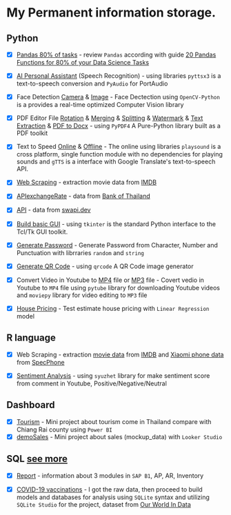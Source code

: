 # My Permanent information storage.

## Python
- [x] [Pandas 80% of tasks](Python/pandas_review0.80.ipynb) - review `Pandas` according with guide [20 Pandas Functions for 80% of your Data Science Tasks](https://levelup.gitconnected.com/20-pandas-functions-for-80-of-your-data-science-tasks-b610c8bfe63c) 
- [x] [AI Personal Assistant](Python/SpeechRecognition.py) (Speech Recognition) - using libraries `pyttsx3` is a text-to-speech conversion and `PyAudio` for PortAudio
- [x] Face Detection [Camera](Python/Face_Dectection_Online.py) & [Image](Python/Face_Dectection_Offile.py) - Face Dectection using `OpenCV-Python` is a provides a real-time optimized Computer Vision library
- [x] PDF Editor File [Rotation](Python/PDF/Rotation.py) & [Merging](Python/PDF/Merging.py) & [Splitting](Python/PDF/Splitting.py) & [Watermark](Python/PDF/Watermark.py) & [Text Extraction](Python/PDF/Text_Extraction.py) & [PDF to Docx](Python/PDF/PDF_to_docx.py) - using `PyPDF4` A Pure-Python library built as a PDF toolkit
- [x] Text to Speed [Online](Python/Text_to_speed_online.py) & [Offline](Python/Text_to_speed_offline.py) - The online using libraries `playsound` is a cross platform, single function module with no dependencies for playing sounds and `gTTS` is a interface with Google Translate's text-to-speech API.
- [x] [Web Scraping](Python/Web_Scraping-IMDB.ipynb) - extraction movie data from [IMDB](https://www.imdb.com/search/title/?groups=top_100&sort=user_rating,desc)
- [x] [APIexchangeRate](Python/API.py) - data from [Bank of Thailand](https://apiportal.bot.or.th/bot/public/)
- [x] [API](Python/API.py) - data from [swapi.dev](https://swapi.dev/)
- [x] [Build basic GUI](Python/Tkinter_Basic.py) - using `tkinter` is the standard Python interface to the Tcl/Tk GUI toolkit.
- [x] [Generate Password](Python/Generate_Password.py) - Generate Password from Character, Number and Punctuation with librraries `random` and `string`
- [x] [Generate QR Code](Python/build_QRCode.py) - using `qrcode` A QR Code image generator
- [x] Convert Video in Youtube to [MP4](Python/Youtube_to_MP4.py) file or [MP3](Python/Youtube_to_MP3.py) file - Covert vedio in Youtube to `MP4` file using `pytube` library for downloading Youtube videos and `moviepy` library for video editing to `MP3` file
- [x] [House Pricing](Python/HousePricing.ipynb) - Test estimate house pricing with `Linear Regression` model



## R language
- [x] Web Scraping - extraction [movie data](https://rpubs.com/zkiddy/1004931) from [IMDB](https://www.imdb.com/search/title/?groups=top_100&sort=user_rating,desc) and [Xiaomi phone data](https://rpubs.com/zkiddy/1004935) from [SpecPhone](https://specphone.com/brand/Realme)
- [x] [Sentiment Analysis](https://rpubs.com/zkiddy/1000402) - using `syuzhet` library for make sentiment score from comment in Youtube, Positive/Negative/Neutral 


## Dashboard
- [x] [Tourism](Dashboard/Tourism.pdf) - Mini project about tourism come in Thailand compare with Chiang Rai county using `Power BI`
- [x] [demoSales](https://lookerstudio.google.com/s/iEAAzRR-xKw) - Mini project about sales (mockup_data) with `Looker Studio`

## SQL [see more](https://github.com/siravit-pim/SAP_Knowledge)
- [x] [Report](https://github.com/siravit-pim/SAP_Knowledge/blob/main/Reports/APFull.sql) - information about 3 modules in `SAP B1`, AP, AR, Inventory
- [x] [COVID-19 vaccinations](https://github.com/siravit-pim/Portfolio/blob/main/SQL/Covid19Vaccince_Model.pdf) - I got the raw data, then proceed to build models and databases for analysis using `SQLite` syntax and utilizing `SQLite Studio` for the project, dataset from [Our World In Data](https://github.com/owid/covid-19-data/tree/master/public/data/vaccinations)

